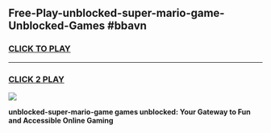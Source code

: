 
## Free-Play-unblocked-super-mario-game-Unblocked-Games #bbavn
<h3>
<a href="https://news.freeplayer.one?title=unblocked-super-mario-game&ref=8M">CLICK TO PLAY</a></h3>
<hr>

<h3>
<a href="https://news.freeplayer.one?title=unblocked-super-mario-game&ref=8M">CLICK 2 PLAY</a>
  
</h3>

<a href="https://news.freeplayer.one?title=unblocked-super-mario-game&ref=8M"><img src="https://clearcache.store/games.png"></a>


**unblocked-super-mario-game games unblocked: Your Gateway to Fun and Accessible Online Gaming**
